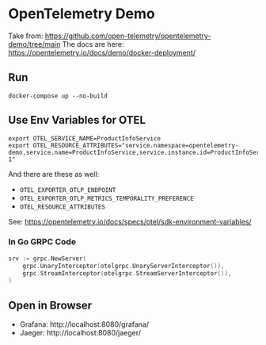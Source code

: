 # OpenTelemetry Demo

Take from: https://github.com/open-telemetry/opentelemetry-demo/tree/main
The docs are here: https://opentelemetry.io/docs/demo/docker-deployment/

## Run

```shell
docker-compose up --no-build
```

## Use Env Variables for OTEL

```shell
export OTEL_SERVICE_NAME=ProductInfoService
export OTEL_RESOURCE_ATTRIBUTES="service.namespace=opentelemetry-demo,service.name=ProductInfoService,service.instance.id=ProductInfoService-1"
```

And there are these as well:

* `OTEL_EXPORTER_OTLP_ENDPOINT`
* `OTEL_EXPORTER_OTLP_METRICS_TEMPORALITY_PREFERENCE`
* `OTEL_RESOURCE_ATTRIBUTES`

See: https://opentelemetry.io/docs/specs/otel/sdk-environment-variables/

### In Go GRPC Code

```go
srv := grpc.NewServer(
    grpc.UnaryInterceptor(otelgrpc.UnaryServerInterceptor()),
    grpc.StreamInterceptor(otelgrpc.StreamServerInterceptor()),
)
```

## Open in Browser

* Grafana: http://localhost:8080/grafana/
* Jaeger: http://localhost:8080/jaeger/